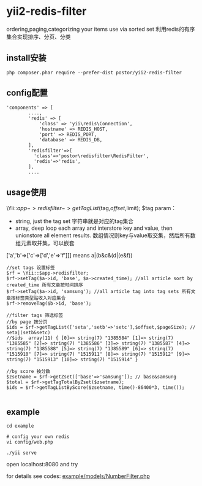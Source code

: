 # yii2-redis-filter
ordering,paging,categorizing your items use via sorted set 利用redis的有序集合实现排序、分页、分类

## install安装

```
php composer.phar require --prefer-dist postor/yii2-redis-filter
```

## config配置

```
'components' => [
        ....,
        'redis' => [
	        'class' => 'yii\redis\Connection',
	        'hostname' => REDIS_HOST,
	        'port' => REDIS_PORT,
	        'database' => REDIS_DB,
        ],
        'redisfilter'=>[
          'class'=>'postor\redisfilter\RedisFilter',
          'redis'=>'redis',
        ],
        ....
```
## usage使用
\Yii::$app->redisfilter->getTagList($tag,$offset,$limit); $tag param： 
- string, just the tag set 字符串就是对应的tag集合
- array, deep loop each array and interstore key and value, then unionstore all element results. 数组情况则key与value取交集，然后所有数组元素取并集，可以嵌套
 
['a','b'=>['c'=>['d','e'=>'f']]] means a|(b&c&(d|(e&f))

```
//set tags 设置标签
$rf = \Yii::$app->redisfilter;
$rf->setTag($a->id, 'base', $a->created_time); //all article sort by created_time 所有文章按时间排序
$rf->setTag($a->id, 'samsung'); //all article tag into tag sets 所有文章按标签类型贴收入对应集合
$rf->removeTag($b->id, 'base');

//filter tags 筛选标签
//by page 按分页
$ids = $rf->getTagList(['seta','setb'=>'setc'],$offset,$pageSize); // seta|(setb&setc) 
//$ids  array(11) { [0]=> string(7) "1385584" [1]=> string(7) "1385585" [2]=> string(7) "1385586" [3]=> string(7) "1385587" [4]=> string(7) "1385588" [5]=> string(7) "1385589" [6]=> string(7) "1515910" [7]=> string(7) "1515911" [8]=> string(7) "1515912" [9]=> string(7) "1515913" [10]=> string(7) "1515914" }

//by score 按分数
$zsetname = $rf->getZset(['base'=>'samsung']); // base&samsung
$total = $rf->getTagTotalByZset($zsetname);
$ids = $rf->getTagListByScore($zsetname, time()-86400*3, time());


```


## example

```
cd example

# config your own redis
vi config/web.php

./yii serve

```

open localhost:8080 and try

for details see codes: [example/models/NumberFilter.php](./example/models/NumberFilter.php)